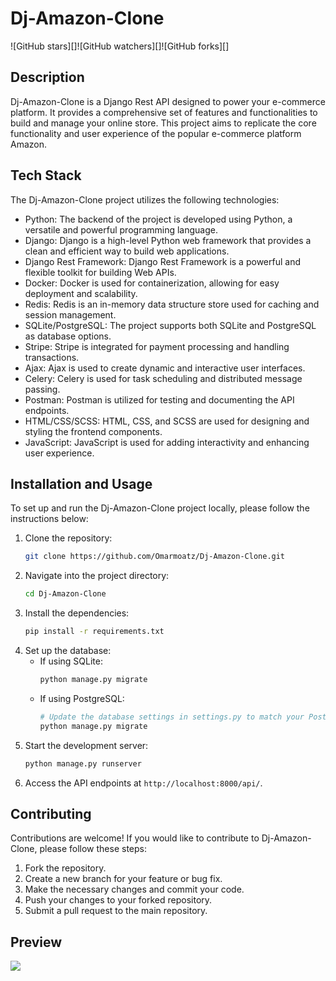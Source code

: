 # Dj-Amazon-Clone

![GitHub stars][]![GitHub watchers][]![GitHub forks][]

## Description
Dj-Amazon-Clone is a Django Rest API designed to power your e-commerce platform. It provides a comprehensive set of features and functionalities to build and manage your online store. This project aims to replicate the core functionality and user experience of the popular e-commerce platform Amazon.

## Tech Stack
The Dj-Amazon-Clone project utilizes the following technologies:
- Python: The backend of the project is developed using Python, a versatile and powerful programming language.
- Django: Django is a high-level Python web framework that provides a clean and efficient way to build web applications.
- Django Rest Framework: Django Rest Framework is a powerful and flexible toolkit for building Web APIs.
- Docker: Docker is used for containerization, allowing for easy deployment and scalability.
- Redis: Redis is an in-memory data structure store used for caching and session management.
- SQLite/PostgreSQL: The project supports both SQLite and PostgreSQL as database options.
- Stripe: Stripe is integrated for payment processing and handling transactions.
- Ajax: Ajax is used to create dynamic and interactive user interfaces.
- Celery: Celery is used for task scheduling and distributed message passing.
- Postman: Postman is utilized for testing and documenting the API endpoints.
- HTML/CSS/SCSS: HTML, CSS, and SCSS are used for designing and styling the frontend components.
- JavaScript: JavaScript is used for adding interactivity and enhancing user experience.

## Installation and Usage
To set up and run the Dj-Amazon-Clone project locally, please follow the instructions below:
1. Clone the repository:
   ```bash
   git clone https://github.com/Omarmoatz/Dj-Amazon-Clone.git
   ```
2. Navigate into the project directory:
   ```bash
   cd Dj-Amazon-Clone
   ```
3. Install the dependencies:
   ```bash
   pip install -r requirements.txt
   ```
4. Set up the database:
   - If using SQLite:
     ```bash
     python manage.py migrate
     ```
   - If using PostgreSQL:
     ```bash
     # Update the database settings in settings.py to match your PostgreSQL configuration
     python manage.py migrate
     ```
5. Start the development server:
   ```bash
   python manage.py runserver
   ```
6. Access the API endpoints at `http://localhost:8000/api/`.

## Contributing
Contributions are welcome! If you would like to contribute to Dj-Amazon-Clone, please follow these steps:
1. Fork the repository.
2. Create a new branch for your feature or bug fix.
3. Make the necessary changes and commit your code.
4. Push your changes to your forked repository.
5. Submit a pull request to the main repository.

## Preview
![](screenshot.png)